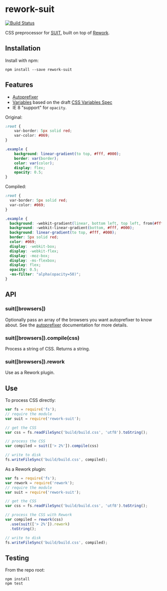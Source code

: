 # rework-suit

[![Build Status](https://secure.travis-ci.org/suitcss/rework-suit.png?branch=master)](http://travis-ci.org/suitcss/rework-suit)

CSS preprocessor for [SUIT](https://github.com/suitcss/suit), built on top of
[Rework](https://github.com/visionmedia/rework).

## Installation

Install with npm:

```
npm install --save rework-suit
```

## Features

* [Autoprefixer](https://github.com/ai/autoprefixer)
* [Variables](https://github.com/visionmedia/rework-vars) based on the draft
  [CSS Variables Spec](http://www.w3.org/TR/css-variables-1/)
* IE 8 "support" for `opacity`.

Original:

```css
:root {
    var-border: 5px solid red;
    var-color: #069;
}

.example {
    background: linear-gradient(to top, #fff, #000);
    border: var(border);
    color: var(color);
    display: flex;
    opacity: 0.5;
}
```

Compiled:

```css
:root {
  var-border: 5px solid red;
  var-color: #069;
}

.example {
  background: -webkit-gradient(linear, bottom left, top left, from(#fff), to(#000));
  background: -webkit-linear-gradient(bottom, #fff, #000);
  background: linear-gradient(to top, #fff, #000);
  border: 5px solid red;
  color: #069;
  display: -webkit-box;
  display: -webkit-flex;
  display: -moz-box;
  display: -ms-flexbox;
  display: flex;
  opacity: 0.5;
  -ms-filter: "alpha(opacity=50)";
}
```

## API

### suit([browsers])

Optionally pass an array of the browsers you want autoprefixer to know about.
See the [autoprefixer](https://github.com/ai/autoprefixer) documentation for
more details.

### suit([browsers]).compile(css)

Process a string of CSS. Returns a string.

### suit([browsers]).rework

Use as a Rework plugin.

## Use

To process CSS directly:

```js
var fs = require('fs');
// require the module
var suit = require('rework-suit');

// get the CSS
var css = fs.readFileSync('build/build.css', 'utf8').toString();

// process the CSS
var compiled = suit(['> 2%']).compile(css)

// write to disk
fs.writeFileSync('build/build.css', compiled);
```

As a Rework plugin:


```js
var fs = require('fs');
var rework = require('rework');
// require the module
var suit = require('rework-suit');

// get the CSS
var css = fs.readFileSync('build/build.css', 'utf8').toString();

// process the CSS with Rework
var compiled = rework(css)
  .use(suit(['> 2%']).rework)
  .toString();

// write to disk
fs.writeFileSync('build/build.css', compiled);
```

## Testing

From the repo root:

```
npm install
npm test
```
